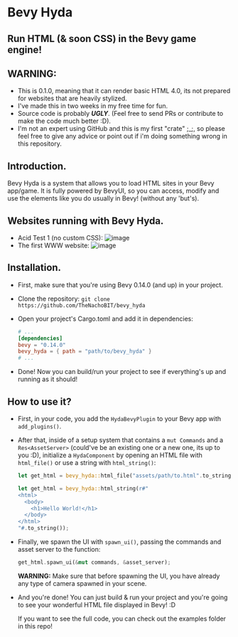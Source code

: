 # Bevy Hyda
## Run HTML (&amp; soon CSS) in the Bevy game engine!

## WARNING:
- This is 0.1.0, meaning that it can render basic HTML 4.0, its not prepared for websites that are heavily stylized.
- I've made this in two weeks in my free time for fun.
- Source code is probably ***UGLY***. (Feel free to send PRs or contribute to make the code much better :D).
- I'm not an expert using GitHub and this is my first "crate" ;_;, so please feel free to give any advice or point out if i'm doing something wrong in this repository.

## Introduction.
Bevy Hyda is a system that allows you to load HTML sites in your Bevy app/game. It is fully powered by BevyUI, so you can access, modify and use the elements like you do usually in Bevy! (without any 'but's).

## Websites running with Bevy Hyda.
- Acid Test 1 (no custom CSS): ![image](https://github.com/user-attachments/assets/0a14de56-12ef-4e52-9000-f31e9f620428)
- The first WWW website: ![image](https://github.com/user-attachments/assets/2afc2f0e-0667-41eb-a278-a8ec7434f153)

## Installation.
- First, make sure that you're using Bevy 0.14.0 (and up) in your project.
- Clone the repository: `git clone https://github.com/TheNachoBIT/bevy_hyda`
- Open your project's Cargo.toml and add it in dependencies:
  
  ```toml
  # ...
  [dependencies]
  bevy = "0.14.0"
  bevy_hyda = { path = "path/to/bevy_hyda" }
  # ...
  ```
- Done! Now you can build/run your project to see if everything's up and running as it should!

## How to use it?
- First, in your code, you add the `HydaBevyPlugin` to your Bevy app with `add_plugins()`.
- After that, inside of a setup system that contains a `mut Commands` and a `Res<AssetServer>` (could've be an existing one or a new one, its up to you :D), initialize a `HydaComponent` by opening an HTML file with `html_file()` or use a string with `html_string()`:
  ```rs
  let get_html = bevy_hyda::html_file("assets/path/to.html".to_string());
  ```
  ```rs
  let get_html = bevy_hyda::html_string(r#"
  <html>
    <body>
      <h1>Hello World!</h1>
    </body>
  </html>
  "#.to_string());
  ```
- Finally, we spawn the UI with `spawn_ui()`, passing the commands and asset server to the function:
  ```rs
  get_html.spawn_ui(&mut commands, &asset_server);
  ```
  **WARNING:** Make sure that before spawning the UI, you have already any type of camera spawned in your scene.

- And you're done! You can just build & run your project and you're going to see your wonderful HTML file displayed in Bevy! :D

  If you want to see the full code, you can check out the examples folder in this repo!
